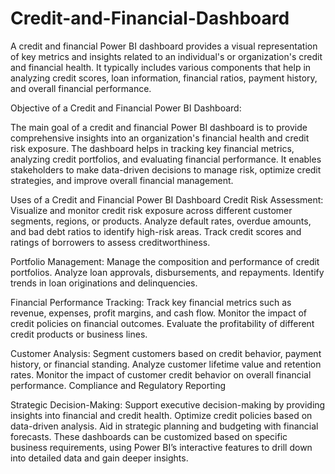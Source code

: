 # Credit-and-Financial-Dashboard
A credit and financial Power BI dashboard provides a visual representation of key metrics and insights related to an individual's or organization's credit and financial health. It typically includes various components that help in analyzing credit scores, loan information, financial ratios, payment history, and overall financial performance. 

Objective of a Credit and Financial Power BI Dashboard:

The main goal of a credit and financial Power BI dashboard is to provide comprehensive insights into an organization's financial health and credit risk exposure. The dashboard helps in tracking key financial metrics, analyzing credit portfolios, and evaluating financial performance. It enables stakeholders to make data-driven decisions to manage risk, optimize credit strategies, and improve overall financial management.

Uses of a Credit and Financial Power BI Dashboard
Credit Risk Assessment:
Visualize and monitor credit risk exposure across different customer segments, regions, or products.
Analyze default rates, overdue amounts, and bad debt ratios to identify high-risk areas.
Track credit scores and ratings of borrowers to assess creditworthiness.

Portfolio Management:
Manage the composition and performance of credit portfolios. Analyze loan approvals, disbursements, and repayments. Identify trends in loan originations and delinquencies. 

Financial Performance Tracking:
Track key financial metrics such as revenue, expenses, profit margins, and cash flow. Monitor the impact of credit policies on financial outcomes. Evaluate the profitability of different credit products or business lines.

Customer Analysis:
Segment customers based on credit behavior, payment history, or financial standing. Analyze customer lifetime value and retention rates. Monitor the impact of customer credit behavior on overall financial performance.
Compliance and Regulatory Reporting

Strategic Decision-Making:
Support executive decision-making by providing insights into financial and credit health.
Optimize credit policies based on data-driven analysis.
Aid in strategic planning and budgeting with financial forecasts.
These dashboards can be customized based on specific business requirements, using Power BI’s interactive features to drill down into detailed data and gain deeper insights.
